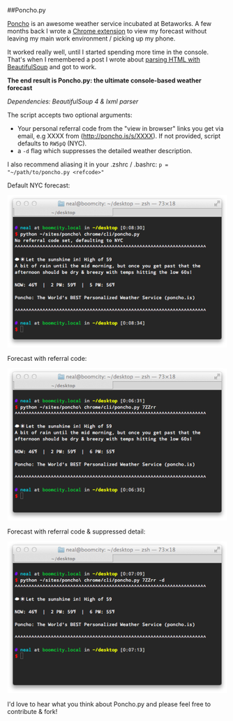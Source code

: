 ##Poncho.py

[Poncho](http://www.poncho.is) is an awesome weather service incubated at Betaworks. A few months back I wrote a [Chrome extension](https://chrome.google.com/webstore/detail/poncho/ibfheadaidbgfdoignldjdjjanfdfkfh) to view my forecast without leaving my main work environment / picking up my phone.

It worked really well, until I started spending more time in the console. That's when I remembered a post I wrote about [parsing HTML with BeautifulSoup](http://gitat.me/2013/09/26/Scrapin-Care-of-Business.html) and got to work.

**The end result is Poncho.py: the ultimate console-based weather forecast**

*Dependencies: BeautifulSoup 4 & lxml parser*

The script accepts two optional arguments: 

- Your personal referral code from the "view in browser" links you get via email, e.g XXXX from (http://poncho.is/s/XXXX). If not provided, script defaults to `RW5pQ` (NYC).
- a `-d` flag which suppresses the detailed weather description. 

I also recommend aliasing it in your .zshrc / .bashrc:
`p = "~/path/to/poncho.py <refcode>"`

Default NYC forecast:

![forecast without referral code](no_ref.png "forecast without referral code")

Forecast with referral code:

![forecast with referral code](w_detail.png "forecast with referral code")

Forecast with referral code & suppressed detail:

![forecast with referral code & suppressed detail](no_detail.png "forecast with referral code & suppressed detail")

I'd love to hear what you think about Poncho.py and please feel free to contribute & fork!
